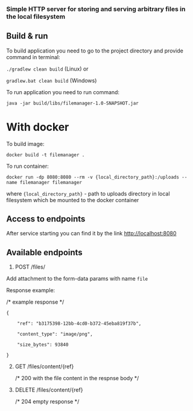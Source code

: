 ### Simple HTTP server for storing and serving arbitrary files in the local filesystem

## Build & run

To build application you need to go to the project directory and provide command in terminal:

`./gradlew clean build` (Linux) or

`gradlew.bat clean build` (Windows)

To run application you need to run command:

`java -jar build/libs/filemanager-1.0-SNAPSHOT.jar`

# With docker

To build image:

`docker build -t filemanager .`

To run container:

`docker run -dp 8080:8080 --rm -v {local_directory_path}:/uploads --name filemanager filemanager`

where `{local_directory_path}` - path to uploads directory in local filesystem which be mounted to the docker container

## Access to endpoints

After service starting you can find it by the link [http://localhost:8080](http://localhost:8080)

## Available endpoints

1. POST /files/

Add attachment to the form-data params with name `file`

Response example:

/* example response */

    {  

        "ref": "b3175398-12bb-4cd0-b372-45eba819f37b",  

        "content_type": "image/png",
 
        "size_bytes": 93840
 
    }

2. GET /files/content/{ref}

    /* 200 with the file content in the respnse body */
    
3. DELETE /files/content/{ref}

    /* 204 empty response */
